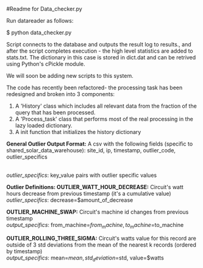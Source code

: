 #Readme for Data_checker.py

Run datareader as follows:

$ python data_checker.py

Script connects to the database and outputs the result log to results., and after the script completes execution - the high level statistics are added to stats.txt. The dictionary in this case is stored in dict.dat and can be retrived using Python's cPickle module.

We will soon be adding new scripts to this system.

The code has recently been refactored- the processing task has been redesigned and broken into 3 components:

1) A 'History' class which includes all relevant data from the fraction of the query that has been processed.
2) A 'Process_task' class that performs most of the real processing in the lazy loaded dictionary.
3) A init function that initializes the history dictionary


<b>General Outlier Output Format:</b>
  A csv with the following fields (specific to shared_solar_data_warehouse):
  site_id, ip, timestamp, outlier_code, outlier_specifics
  
  <br><i>outlier_specifics</i>:  key_value pairs with outlier specific values
  
<b>Outlier Definitions:
OUTLIER_WATT_HOUR_DECREASE:</b>
  Circuit's watt hours decrease from previous timestamp (it's a cumulative value)
  <br><i>outlier_specifics</i>:  decrease=$amount_of_decrease
  
<b>OUTLIER_MACHINE_SWAP:</b>
  Circuit's machine id changes from previous timestamp
  <br><i>output_specifics</i>:  from_machine=$from_machine, to_machine=$to_machine
  
<b>OUTLIER_ROLLING_THREE_SIGMA:</b>
  Circuit's watts value for this record are outside of 3 std deviations from the mean of the nearest
  k records (ordered by timestamp)
  <br><i>output_specifics</i>:  mean=$mean, std_deviation=$std, value=$watts
  

